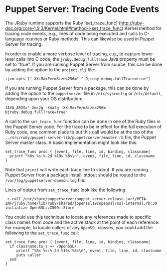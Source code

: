 Puppet Server: Tracing Code Events
==================================

The JRuby runtime supports the Ruby [set_trace_func]
(http://ruby-doc.org/core-1.9.3/Kernel.html#method-i-set_trace_func) Kernel
method for tracing code events, e.g., lines of code being executed and calls
to C-language routines or Ruby methods.  This can likewise be used in Puppet
Server for tracing.

In order to enable a more verbose level of tracing, e.g., to capture lower-level
calls into C code, the `jruby.debug.fullTrace` Java property must be set to
"true".  If you are running Puppet Server from source, this can be done by
adding the option to the `project.clj` file:

```
:jvm-opts ["-XX:MaxPermSize=256m" "-Djruby.debug.fullTrace=true"]
```

If you are running Puppet Server from a package, this can be done by adding the
option to the `puppetserver` file in `/etc/sysconfig` or `/etc/default`,
depending upon your OS distribution:

```
JAVA_ARGS="-Xms2g -Xmx2g -XX:MaxPermSize=256m -Djruby.debug.fullTrace=true"
```

A call to the `set_trace_func` function can be done in one of the Ruby files in
the Puppet Server code.  For the trace to be in effect for the full execution
of Ruby code, one common place to put this call would be at the top of the
`../src/ruby/puppet-server-lib/puppet/server/master.rb` file, the Puppet Server
master class.  A basic implementation might look like this:

```
set_trace_func proc { |event, file, line, id, binding, classname|
  printf "%8s %s:%-2d %10s %8s\n", event, file, line, id, classname
}
```

Note that `printf` will write each trace line to stdout.  If you are running
Puppet Server from a package install, stdout should be routed to the
`/var/log/puppetserver-daemon.log` file.

Lines of output from `set_trace_func` look like the following:

```
 c-call /usr/share/puppetserver/puppet-server-release.jar!/META-INF/jruby.home/lib/ruby/shared/jopenssl19/openssl/ssl-internal.rb:30 initialize OpenSSL::X509::Store
```

You could use this technique to locate any references made to specific class
names from code and the active stack at the point of each reference.  For
example, to locate callers of any `OpenSSL` classes, you could add the following
to the `set_trace_func` call:

```
set_trace_func proc { |event, file, line, id, binding, classname|
  if classname.to_s =~ /OpenSSL/
     printf "%8s %s:%-2d %10s %8s\n", event, file, line, id, classname
     puts caller
  end
}
```